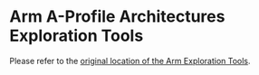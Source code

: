# Arm A-Profile Architectures Exploration Tools

Please refer to the [original location of the Arm Exploration Tools](https://developer.arm.com/products/architecture/a-profile/exploration-tools).
